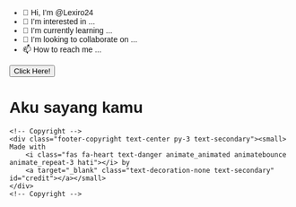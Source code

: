 - 👋 Hi, I’m @Lexiro24
- 👀 I’m interested in ...
- 🌱 I’m currently learning ...
- 💞️ I’m looking to collaborate on ...
- 📫 How to reach me ...

<!---
Lexiro24/Lexiro24 is a ✨ special ✨ repository because its `README.md` (this file) appears on your GitHub profile.
You can click the Preview link to take a look at your changes.
--->
<!doctype html>
<html lang="en">

<head>
  <!-- Required meta tags -->
  <meta charset="utf-8">
  <meta name="viewport" content="width=device-width, initial-scale=1, shrink-to-fit=no">

  <!-- Bootstrap CSS -->
  <link rel="stylesheet" href="https://cdn.jsdelivr.net/npm/bootstrap@4.5.3/dist/css/bootstrap.min.css"
    integrity="sha384-TX8t27EcRE3e/ihU7zmQxVncDAy5uIKz4rEkgIXeMed4M0jlfIDPvg6uqKI2xXr2" crossorigin="anonymous">
  <link rel='stylesheet' href='https://cdn.jsdelivr.net/npm/sweetalert2@10.8.1/dist/sweetalert2.min.css'>
  <link rel="stylesheet" href="https://cdnjs.cloudflare.com/ajax/libs/animate.css/4.1.1/animate.min.css" />
  <link rel="preconnect" href="https://fonts.gstatic.com">
  <link href="https://fonts.googleapis.com/css2?family=Poppins:wght@300;400;500;600;700&display=swap" rel="stylesheet">
  <style>
    body {
      font-family: 'Poppins', sans-serif;
    }

    .kotak {
      margin-top: 250px;
    }
  </style>

  <link rel="shortcut icon" type="image/x-icon" href="favicon.ico">
  <title>Aku Sayang Kamu</title>



</head>

<body>

  <div class="row">
    <div class="col-lg text-center kotak">
      <button type="button" class="btn btn-lg btn-primary tombol py-4 px-5 shadow">Click Here!</button>
      <h1 id="teks" class="d-none animate_animated animate_pulse">Aku sayang kamu <i
          class="fas fa-heart text-danger animate_animated animateheartBeat animate_repeat-3"></i></h1>
    </div>
  </div>

  <form action="" method="get">
    <input type="hidden" name="by">
  </form>


  <!-- Footer -->
  <footer class="page-footer font-small blue fixed-bottom">

    <!-- Copyright -->
    <div class="footer-copyright text-center py-3 text-secondary"><small> Made with
        <i class="fas fa-heart text-danger animate_animated animatebounce animate_repeat-3 hati"></i> by
        <a target="_blank" class="text-decoration-none text-secondary" id="credit"></a></small>
    </div>
    <!-- Copyright -->

  </footer>
  <!-- Footer -->




  <!-- Optional JavaScript; choose one of the two! -->
  <script src="script.js"></script>
  <script src="https://kit.fontawesome.com/61e5120832.js" crossorigin="anonymous"></script>

  <!-- Option 1: jQuery and Bootstrap Bundle (includes Popper) -->
  <script src="https://code.jquery.com/jquery-3.5.1.slim.min.js"
    integrity="sha384-DfXdz2htPH0lsSSs5nCTpuj/zy4C+OGpamoFVy38MVBnE+IbbVYUew+OrCXaRkfj" crossorigin="anonymous">
  </script>
  <script src="https://cdn.jsdelivr.net/npm/bootstrap@4.5.3/dist/js/bootstrap.bundle.min.js"
    integrity="sha384-ho+j7jyWK8fNQe+A12Hb8AhRq26LrZ/JpcUGGOn+Y7RsweNrtN/tE3MoK7ZeZDyx" crossorigin="anonymous">
  </script>
  <script src="https://cdn.jsdelivr.net/npm/sweetalert2@10.8.1/dist/sweetalert2.all.min.js"></script>

  <!-- Option 2: jQuery, Popper.js, and Bootstrap JS
    <script src="https://code.jquery.com/jquery-3.5.1.slim.min.js" integrity="sha384-DfXdz2htPH0lsSSs5nCTpuj/zy4C+OGpamoFVy38MVBnE+IbbVYUew+OrCXaRkfj" crossorigin="anonymous"></script>
    <script src="https://cdn.jsdelivr.net/npm/popper.js@1.16.1/dist/umd/popper.min.js" integrity="sha384-9/reFTGAW83EW2RDu2S0VKaIzap3H66lZH81PoYlFhbGU+6BZp6G7niu735Sk7lN" crossorigin="anonymous"></script>
    <script src="https://cdn.jsdelivr.net/npm/bootstrap@4.5.3/dist/js/bootstrap.min.js" integrity="sha384-w1Q4orYjBQndcko6MimVbzY0tgp4pWB4lZ7lr30WKz0vr/aWKhXdBNmNb5D92v7s" crossorigin="anonymous"></script>
    -->
</body>

</html>
